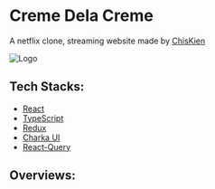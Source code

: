 # Creme Dela Creme

A netflix clone, streaming website made by [ChisKien](https://www.github.com/chiskien)

![Logo](https://res.cloudinary.com/dhihq4dym/image/upload/v1678006451/Untitled_c79vtg.png)

## Tech Stacks:

- [React](https://reactjs.org/)
- [TypeScript](https://www.typescriptlang.org/)
- [Redux](https://redux.js.org/)
- [Charka UI](https://chakra-ui.com/)
- [React-Query](https://react-query-v3.tanstack.com/)

## Overviews:

<img src="https://res.cloudinary.com/dhihq4dym/image/upload/v1678701951/overview_uf3jyh.png" alt="">